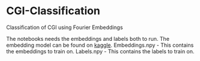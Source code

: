 # CGI-Classification
Classification of CGI using Fourier Embeddings


The notebooks needs the embeddings and labels both to run. The embedding model can be found on [kaggle](https://www.kaggle.com/models/nhrade/cgi-embedding-detection-module).
Embeddings.npy - This contains the embeddings to train on.
Labels.npy - This contains the labels to train on.
